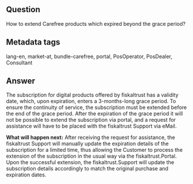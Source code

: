 ## Question

How to extend Carefree products which expired beyond the grace period?

## Metadata tags

lang-en, market-at, bundle-carefree, portal, PosOperator, PosDealer, Consultant

## Answer

The subscription for digital products offered by fiskaltrust has a validity date, which, upon expiration, enters a 3-months-long grace period. To ensure the continuity of service, the subscription must be extended before the end of the grace period. After the expiration of the grace period it will not be possible to extend the subscription via portal, and a request for assistance will have to be placed with the fiskaltrust Support via eMail. 

**What will happen next:**
After receiving the request for assistance, the fiskaltrust Support will manually update the expiration details of the subscription for a limited time, thus allowing the Customer to process the extension of the subscription in the usual way via the fiskaltrust.Portal. Upon the successful extension, the fiskaltrust.Support will update the subscription details accordingly to match the original purchase and expiration dates.

